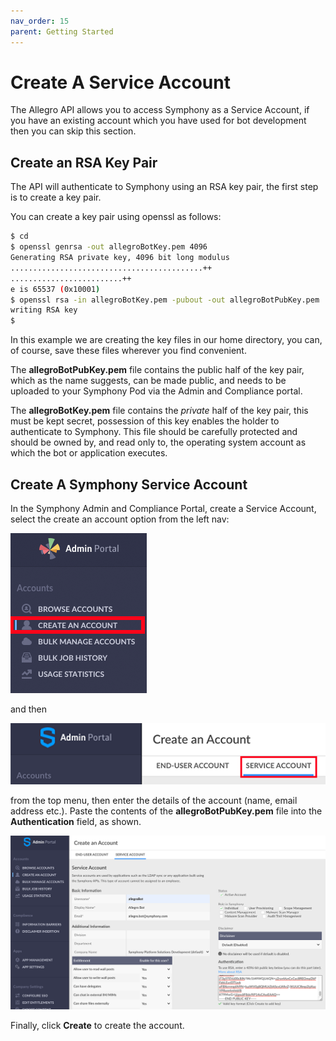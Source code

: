 ```yaml
---
nav_order: 15
parent: Getting Started
---
```

# Create A Service Account

The Allegro API allows you to access Symphony as a Service Account, if you have an existing account which
you have used for bot development then you can skip this section.

## Create an RSA Key Pair

The API will authenticate to Symphony using an RSA key pair, the first step is to create a key pair.

You can create a key pair using openssl as follows:

```sh
$ cd
$ openssl genrsa -out allegroBotKey.pem 4096
Generating RSA private key, 4096 bit long modulus
...........................................++
.........................++
e is 65537 (0x10001)
$ openssl rsa -in allegroBotKey.pem -pubout -out allegroBotPubKey.pem
writing RSA key
$
```

In this example we are creating the key files in our home directory, you can, of course, save these files wherever
you find convenient.

The __allegroBotPubKey.pem__ file contains the public half of the key pair, which as the name suggests, can
be made public, and needs to be uploaded to your Symphony Pod via the Admin and Compliance portal.

The __allegroBotKey.pem__ file contains the _private_ half of the key pair, this must be kept secret, possession
of this key enables the holder to authenticate to Symphony. This file should be carefully protected and
should be owned by, and read only to, the operating system account as which the bot or application executes.

## Create A Symphony Service Account

In the Symphony Admin and Compliance Portal, create a Service Account, select the create an account option
from the left nav:

![Create A Service Account](./CreateAccount.png)

and then 

![Service Account](./ServiceAccount.png)

from the top menu, then enter the details of the account (name, email address etc.).
Paste the contents of the __allegroBotPubKey.pem__ file into the __Authentication__ field, as shown.

![Enter Account Details](./EnterAccountDetails.png)

Finally, click __Create__ to create the account.